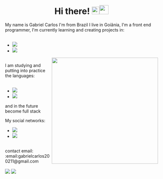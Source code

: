 <div align="center">
 <h1>Hi there! <img src="https://media.giphy.com/media/hvRJCLFzcasrR4ia7z/giphy.gif"  width="25px"><img      src="https://emojis.slackmojis.com/emojis/images/1531849430/4246/blob-sunglasses.gif?1531849430" width="30"/> </h1>
</div>
My name is Gabriel Carlos I'm from Brazil I live in Goiânia, I'm a front end programmer, I'm currently learning and creating projects in:
<br>
<br>
<ul>
  <li><img src= "https://img.shields.io/badge/HTML5-E34F26?style=for-the-badge&logo=html5&logoColor=white"></li>
  <li><img src= "https://img.shields.io/badge/CSS3-1572B6?style=for-the-badge&logo=css3&logoColor=white"></li>
</ul>
  <img align="right" width="350" height="350" src="https://hum-systems.com/site/templates/images/jobs/developer_m.png">
  <br>
 I am studying and putting into practice the languages:
 <br>
 <br>
 <ul>
  <li><img src= "https://img.shields.io/badge/React-20232A?style=for-the-badge&logo=react&logoColor=61DAFB"></li>
  <li><img src= "https://img.shields.io/badge/JavaScript-F7DF1E?style=for-the-badge&logo=javascript&logoColor=black"></li>
</ul>

and in the future become full stack

My social networks:
<br>
<ul>
  <li><a href= "https://www.instagram.com/gabrieldev___/" target= "_blank"><img src= "https://img.shields.io/badge/Instagram-E4405F?style=for-the-badge&logo=instagram&logoColor=white"></a></li>
  <li><a href= "https://www.linkedin.com/in/gabrieldev---/" target= "_blank"><img src= "https://img.shields.io/badge/LinkedIn-0077B5?style=for-the-badge&logo=linkedin&logoColor=white"></a></li>
</ul>
<br>
contact email:
<br>
:email:gabrielcarlos200211@gmail.com
<br>
<br>

<img src= "https://github-readme-stats.vercel.app/api/top-langs/?username=gabrielcarlos-dev&theme=blue-green">
<img src= "https://github-readme-stats.vercel.app/api?username=gabrielcarlos-dev&theme=blue-green">
